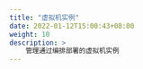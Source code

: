```yaml
---
title: "虚拟机实例"
date: 2022-01-12T15:00:43+08:00
weight: 10
description: >
    管理通过编排部署的虚拟机实例
---
```


